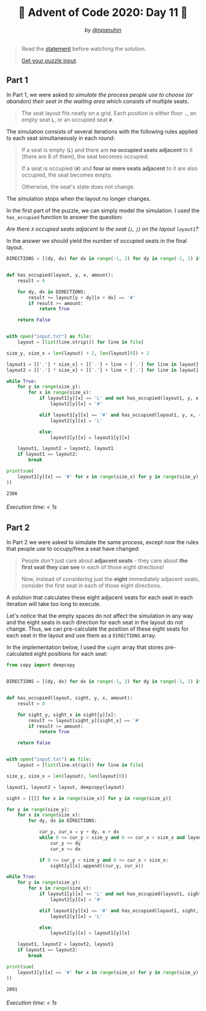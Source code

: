 <h1 align="center">🎄 Advent of Code 2020: Day 11 🎄</h1>
<h6 align="center">by <a href="https://github.com/npanuhin">@npanuhin</a></h6>

> Read the [statement](https://adventofcode.com/2020/day/11 "Visit adventofcode.com/2020/day/11") before watching the solution.
>
> [Get your puzzle input](https://adventofcode.com/2020/day/11/input "Open adventofcode.com/2020/day/11/input").


## Part 1

In Part 1, we were asked *to simulate the process people use to choose (or abandon) their seat in the waiting area* which consists of multiple seats.

> The seat layout fits neatly on a grid. Each position is either floor **`.`**, an empty seat **`L`**, or an occupied seat **`#`**.

The simulation consists of several iterations with the following rules applied to each seat simultaneously in each round:

> If a seat is empty (**`L`**) and there are **no occupied seats adjacent** to it (there are 8 of them), the seat becomes occupied.
>
> If a seat is occupied (**`#`**) and **four or more seats adjacent** to it are also occupied, the seat becomes empty.
>
> Otherwise, the seat's state does not change.

The simulation stops when the layout no longer changes.

In the first part of the puzzle, we can simply model the simulation. I used the `has_occupied` function to answer the question:

*Are there `X` occupied seats adjacent to the seat (`i`, `j`) on the layout `layout1`?*

In the answer we should yield the number of occupied seats in the final layout.

<!-- Execute code: "part1.py" -->
```python
DIRECTIONS = [(dy, dx) for dx in range(-1, 2) for dy in range(-1, 2) if dy != 0 or dx != 0]


def has_occupied(layout, y, x, amount):
    result = 0

    for dy, dx in DIRECTIONS:
        result += layout[y + dy][x + dx] == '#'
        if result >= amount:
            return True

    return False


with open("input.txt") as file:
    layout = [list(line.strip()) for line in file]

size_y, size_x = len(layout) + 2, len(layout[0]) + 2

layout1 = [['.'] * size_x] + [['.'] + line + ['.'] for line in layout] + [['.'] * size_x]
layout2 = [['.'] * size_x] + [['.'] + line + ['.'] for line in layout] + [['.'] * size_x]

while True:
    for y in range(size_y):
        for x in range(size_x):
            if layout1[y][x] == 'L' and not has_occupied(layout1, y, x, 1):
                layout2[y][x] = '#'

            elif layout1[y][x] == '#' and has_occupied(layout1, y, x, 4):
                layout2[y][x] = 'L'

            else:
                layout2[y][x] = layout1[y][x]

    layout1, layout2 = layout2, layout1
    if layout1 == layout2:
        break

print(sum(
    layout1[y][x] == '#' for x in range(size_x) for y in range(size_y)
))
```
```
2386
```
###### Execution time: < 1s
## Part 2

In Part 2 we were asked to simulate the same process, except now the rules that people use to occupy/free a seat have changed:

> People don't just care about **adjacent seats** - they care about **the first seat they can see** in each of those eight directions!
>
> Now, instead of considering just the **eight** immediately adjacent seats, consider the first seat in each of those eight directions.

A solution that calculates these eight adjacent seats for each seat in each iteration will take too long to execute.

Let's notice that the empty spaces do not affect the simulation in any way and the eight seats in each direction for each seat in the layout do not change. Thus, we can pre-calculate the position of these eight seats for each seat in the layout and use them as a `DIRECTIONS` array.

In the implementation below, I used the `sight` array that stores pre-calculated eight positions for each seat:

<!-- Execute code: "part2.py" -->
```python
from copy import deepcopy


DIRECTIONS = [(dy, dx) for dx in range(-1, 2) for dy in range(-1, 2) if dy != 0 or dx != 0]


def has_occupied(layout, sight, y, x, amount):
    result = 0

    for sight_y, sight_x in sight[y][x]:
        result += layout[sight_y][sight_x] == '#'
        if result >= amount:
            return True

    return False


with open("input.txt") as file:
    layout = [list(line.strip()) for line in file]

size_y, size_x = len(layout), len(layout[0])

layout1, layout2 = layout, deepcopy(layout)

sight = [[[] for x in range(size_x)] for y in range(size_y)]

for y in range(size_y):
    for x in range(size_x):
        for dy, dx in DIRECTIONS:

            cur_y, cur_x = y + dy, x + dx
            while 0 <= cur_y < size_y and 0 <= cur_x < size_x and layout1[cur_y][cur_x] == '.':
                cur_y += dy
                cur_x += dx

            if 0 <= cur_y < size_y and 0 <= cur_x < size_x:
                sight[y][x].append((cur_y, cur_x))

while True:
    for y in range(size_y):
        for x in range(size_x):
            if layout1[y][x] == 'L' and not has_occupied(layout1, sight, y, x, 1):
                layout2[y][x] = '#'

            elif layout1[y][x] == '#' and has_occupied(layout1, sight, y, x, 5):
                layout2[y][x] = 'L'

            else:
                layout2[y][x] = layout1[y][x]

    layout1, layout2 = layout2, layout1
    if layout1 == layout2:
        break

print(sum(
    layout1[y][x] == '#' for x in range(size_x) for y in range(size_y)
))
```
```
2091
```
###### Execution time: < 1s
